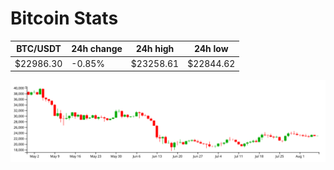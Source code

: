 # Bitcoin Stats

BTC/USDT|24h change|24h high|24h low|
|---|---|---|---|
|$22986.30|-0.85%|$23258.61|$22844.62|

<img src="./chart.svg">
